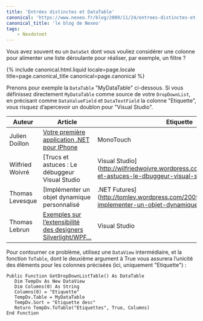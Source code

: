 ```yaml
---
title: 'Entrées distinctes et DataTable'
canonical: 'https://www.nexeo.fr/blog/2009/11/24/entrees-distinctes-et-datatabl/'
canonical_title: 'le blog de Nexeo'
tags:
    - Nexdotnet
---
```


Vous avez souvent eu un `DataSet` dont vous vouliez considérer une colonne pour
alimenter une liste déroulante pour réaliser, par exemple, un filtre ?

<!-- more -->

{% include canonical.html.liquid
    locale=page.locale
    title=page.canonical_title
    canonical=page.canonical
%}

Prenons pour exemple la `DataTable` "MyDataTable" ci-dessous. Si vous définissez
directement `MyDataTable` comme source de votre `DropDownList`, en précisant
comme `DataValueField` et `DataTextField` la colonne "Etiquette", vous risquez
d’apercevoir un doublon pour "Visual Studio".

| Auteur          | Article                                                                                                                                                                                                                  | Etiquette                                                                                                  |
| --------------- | ------------------------------------------------------------------------------------------------------------------------------------------------------------------------------------------------------------------------ | ---------------------------------------------------------------------------------------------------------- |
| Julien Doillon  | [Votre première application .NET pour IPhone](http://blogs.dotnet-france.com/juliend/post/MonoTouch-Votre-premiere-application-NET-pour-IPhone.aspx)                                                                     | MonoTouch                                                                                                  |
| Wilfried Woivré | [Trucs et astuces : Le débuggeur Visual Studio                                                                                                                                                                           | Visual Studio](http://wilfriedwoivre.wordpress.com/2009/10/01/trucs-et-astuces-le-dbuggeur-visual-studio/) |
| Thomas Levesque | [Implémenter un objet dynamique personnalisé                                                                                                                                                                             | .NET Futures](http://tomlev.wordpress.com/2009/10/06/c-4-0-implementer-un-objet-dynamique-personnalise/)   |
| Thomas Lebrun   | [Exemples sur l’extensibilité des designers Silverlight/WPF…](http://blogs.developpeur.org/tom/archive/2009/09/17/wpf-des-exemples-sur-l-extensibilit-des-designers-silverlight-wpf-dans-visual-studio-2010-beta-2.aspx) | Visual Studio                                                                                              |

Pour contourner ce problème, utilisez une `DataView` intermédiaire, et la
fonction `ToTable`, dont le deuxième argument à True vous assurera l’unicité des
éléments pour les colonnes précisées (ici, uniquement "Etiquette") :

```
Public Function GetDropDownListTable() As DataTable
   Dim TempDv As New DataView
   Dim Columns(0) As String
   Columns(0) = "Etiquette"
   TempDv.Table = MyDataTable
   TempDv.Sort = "Etiquette desc"
   Return TempDv.ToTable("Etiquettes", True, Columns)
End Function
```
